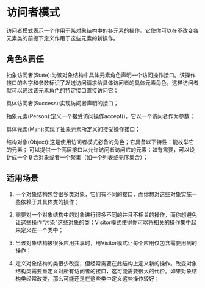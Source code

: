# 访问者模式
访问者模式表示一个作用于某对象结构中的各元素的操作。它使你可以在不改变各元素类的前提下定义作用于这些元素的新操作。


## 角色&责任
抽象访问者(State):为该对象结构中具体元素角色声明一个访问操作接口。该操作接口的名字和参数标识了发送访问请求给具体访问者的具体元素角色，这样访问者就可以通过该元素角色的特定接口直接访问它；

具体访问者(Success):实现访问者声明的接口；

抽象元素(Person):定义一个接受访问操作accept()，它以一个访问者作为参数；

具体元素(Man):实现了抽象元素所定义的接受操作接口；

结构对象(Object):这是使用访问者模式必备的角色；它具备以下特性：能枚举它的元素；
可以提供一个高层接口以允许访问者访问它的元素；如有需要，可以设计成一个复合对象或者一个聚集（如一个列表或无序集合）；

## 适用场景     
1. 一个对象结构包含很多类对象，它们有不同的接口，而你想对这些对象实施一些依赖于其具体类的操作；

2. 需要对一个对象结构中的对象进行很多不同的并且不相关的操作，而你想避免让这些操作“污染”这些对象的类；Visitor模式使得你可以将相关的操作集中起来定义在一个类中；

3. 当该对象结构被很多应用共享时，用Visitor模式让每个应用仅包含需要用到的操作；

4. 定义对象结构的类很少改变，但经常需要在此结构上定义新的操作。改变对象结构类需要重定义对所有访问者的接口，这可能需要很大的代价。如果对象结构类经常改变，那么可能还是在这些类中定义这些操作较好；
